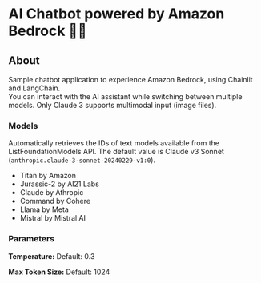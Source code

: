 # AI Chatbot powered by Amazon Bedrock 🚀🤖

## About
Sample chatbot application to experience Amazon Bedrock, using Chainlit and LangChain.  
You can interact with the AI assistant while switching between multiple models.
Only Claude 3 supports multimodal input (image files).

### Models
Automatically retrieves the IDs of text models available from the ListFoundationModels API. 
The default value is Claude v3 Sonnet (`anthropic.claude-3-sonnet-20240229-v1:0`).

* Titan by Amazon
* Jurassic-2 by AI21 Labs
* Claude by Athropic
* Command by Cohere
* Llama by Meta
* Mistral by Mistral AI

### Parameters
**Temperature:** Default: 0.3  

**Max Token Size:** Default: 1024  

